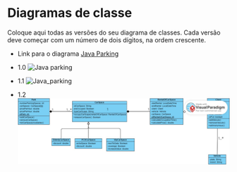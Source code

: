# Diagramas de classe
Coloque aqui todas as versões do seu diagrama de classes. Cada versão deve começar com um número de dois dígitos, na ordem crescente.
- Link para o diagrama [Java Parking](https://online.visual-paradigm.com/share.jsp?id=333535313738352d33#diagram:workspace=cieclpyz&proj=0&id=3)

* 1.0
![Java parking ](https://github.com/user-attachments/assets/32b8f1af-f9f8-4c4d-be19-879242c61655)

* 1.1
![Java_parking](https://github.com/user-attachments/assets/0c833665-f906-4c41-87c6-81432041d8e3)

* 1.2
![Java_parking](JavaParkings1.2v.jpg)
